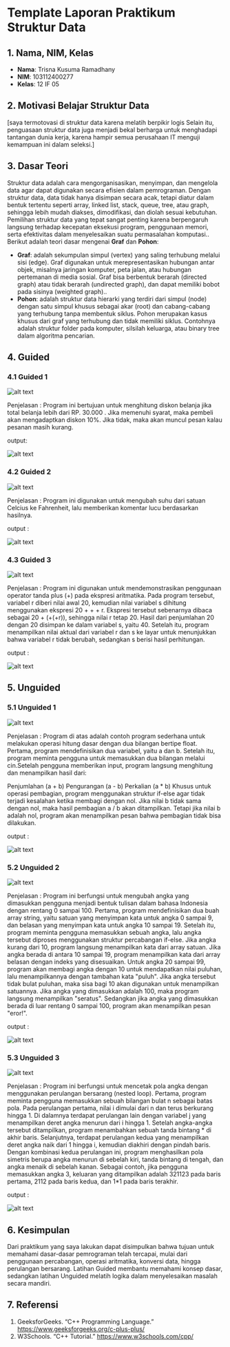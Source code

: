 # Template Laporan Praktikum Struktur Data

## 1. Nama, NIM, Kelas
- **Nama**: Trisna Kusuma Ramadhany
- **NIM**: 103112400277
- **Kelas**: 12 IF 05

## 2. Motivasi Belajar Struktur Data
[saya termotovasi di struktur data karena melatih berpikir logis Selain itu, penguasaan struktur data juga menjadi bekal berharga untuk menghadapi tantangan dunia kerja, karena hampir semua perusahaan IT menguji kemampuan ini dalam seleksi.]

## 3. Dasar Teori
Struktur data adalah cara mengorganisasikan, menyimpan, dan mengelola data agar dapat digunakan secara efisien dalam pemrograman. Dengan struktur data, data tidak hanya disimpan secara acak, tetapi diatur dalam bentuk tertentu seperti array, linked list, stack, queue, tree, atau graph, sehingga lebih mudah diakses, dimodifikasi, dan diolah sesuai kebutuhan. Pemilihan struktur data yang tepat sangat penting karena berpengaruh langsung terhadap kecepatan eksekusi program, penggunaan memori, serta efektivitas dalam menyelesaikan suatu permasalahan komputasi.. Berikut adalah teori dasar mengenai **Graf** dan **Pohon**:

- **Graf**: adalah sekumpulan simpul (vertex) yang saling terhubung melalui sisi (edge). Graf digunakan untuk merepresentasikan hubungan antar objek, misalnya jaringan komputer, peta jalan, atau hubungan pertemanan di media sosial. Graf bisa berbentuk berarah (directed graph) atau tidak berarah (undirected graph), dan dapat memiliki bobot pada sisinya (weighted graph)..
- **Pohon**: adalah struktur data hierarki yang terdiri dari simpul (node) dengan satu simpul khusus sebagai akar (root) dan cabang-cabang yang terhubung tanpa membentuk siklus. Pohon merupakan kasus khusus dari graf yang terhubung dan tidak memiliki siklus. Contohnya adalah struktur folder pada komputer, silsilah keluarga, atau binary tree dalam algoritma pencarian.

## 4. Guided
### 4.1 Guided 1
![alt text](diskon.png)

Penjelasan : Program ini bertujuan untuk menghitung diskon belanja jika total belanja lebih dari RP. 30.000 . Jika memenuhi syarat, maka pembeli akan mengadaptkan diskon 10%. Jika tidak, maka akan muncul pesan kalau pesanan masih kurang.

output:

![alt text](outputdiskon.png)

### 4.2 Guided 2
![alt text](jarijari.png)

Penjelasan : Program ini digunakan untuk mengubah suhu dari satuan Celcius ke Fahrenheit, lalu memberikan komentar lucu berdasarkan hasilnya.

output :

![alt text](outputjarijari.png)

### 4.3 Guided 3
![alt text](suhu.png)

Penjelasan : Program ini digunakan untuk mendemonstrasikan penggunaan operator tanda plus (+) pada ekspresi aritmatika. Pada program tersebut, variabel r diberi nilai awal 20, kemudian nilai variabel s dihitung menggunakan ekspresi 20 + + + r. Ekspresi tersebut sebenarnya dibaca sebagai 20 + (+(+r)), sehingga nilai r tetap 20. Hasil dari penjumlahan 20 dengan 20 disimpan ke dalam variabel s, yaitu 40. Setelah itu, program menampilkan nilai aktual dari variabel r dan s ke layar untuk menunjukkan bahwa variabel r tidak berubah, sedangkan s berisi hasil perhitungan.

output :

![alt text](outputsuhu.png)

## 5. Unguided
### 5.1 Unguided 1
![alt text](unguided1.png)

Penjelasan : Program di atas adalah contoh program sederhana untuk melakukan operasi hitung dasar dengan dua bilangan bertipe float. Pertama, program mendefinisikan dua variabel, yaitu a dan b. Setelah itu, program meminta pengguna untuk memasukkan dua bilangan melalui cin.Setelah pengguna memberikan input, program langsung menghitung dan menampilkan hasil dari:

Penjumlahan (a + b)
Pengurangan (a - b)
Perkalian (a * b)
Khusus untuk operasi pembagian, program menggunakan struktur if-else agar tidak terjadi kesalahan ketika membagi dengan nol. Jika nilai b tidak sama dengan nol, maka hasil pembagian a / b akan ditampilkan. Tetapi jika nilai b adalah nol, program akan menampilkan pesan bahwa pembagian tidak bisa dilakukan.

output :

![alt text](outputunguided1.png)

### 5.2 Unguided 2
![alt text](guided2.png)

Penjelasan :  Program ini berfungsi untuk mengubah angka yang dimasukkan pengguna menjadi bentuk tulisan dalam bahasa Indonesia dengan rentang 0 sampai 100. Pertama, program mendefinisikan dua buah array string, yaitu satuan yang menyimpan kata untuk angka 0 sampai 9, dan belasan yang menyimpan kata untuk angka 10 sampai 19. Setelah itu, program meminta pengguna memasukkan sebuah angka, lalu angka tersebut diproses menggunakan struktur percabangan if-else. Jika angka kurang dari 10, program langsung menampilkan kata dari array satuan. Jika angka berada di antara 10 sampai 19, program menampilkan kata dari array belasan dengan indeks yang disesuaikan. Untuk angka 20 sampai 99, program akan membagi angka dengan 10 untuk mendapatkan nilai puluhan, lalu menampilkannya dengan tambahan kata "puluh". Jika angka tersebut tidak bulat puluhan, maka sisa bagi 10 akan digunakan untuk menampilkan satuannya. Jika angka yang dimasukkan adalah 100, maka program langsung menampilkan "seratus". Sedangkan jika angka yang dimasukkan berada di luar rentang 0 sampai 100, program akan menampilkan pesan "eror!".

output :

![alt text](outputunguided2.png)

### 5.3 Unguided 3
![alt text](unguided3.png)

Penjelasan : Program ini berfungsi untuk mencetak pola angka dengan menggunakan perulangan bersarang (nested loop). Pertama, program meminta pengguna memasukkan sebuah bilangan bulat n sebagai batas pola. Pada perulangan pertama, nilai i dimulai dari n dan terus berkurang hingga 1. Di dalamnya terdapat perulangan lain dengan variabel j yang menampilkan deret angka menurun dari i hingga 1. Setelah angka-angka tersebut ditampilkan, program menambahkan sebuah tanda bintang * di akhir baris. Selanjutnya, terdapat perulangan kedua yang menampilkan deret angka naik dari 1 hingga i, kemudian diakhiri dengan pindah baris. Dengan kombinasi kedua perulangan ini, program menghasilkan pola simetris berupa angka menurun di sebelah kiri, tanda bintang di tengah, dan angka menaik di sebelah kanan. Sebagai contoh, jika pengguna memasukkan angka 3, keluaran yang ditampilkan adalah 321123 pada baris pertama, 2112 pada baris kedua, dan 1*1 pada baris terakhir.

output :

![alt text](outputunguided3.png)

## 6. Kesimpulan
 Dari praktikum yang saya lakukan  dapat disimpulkan bahwa tujuan untuk memahami dasar-dasar pemrograman telah tercapai, mulai dari penggunaan percabangan, operasi aritmatika, konversi data, hingga perulangan bersarang. Latihan Guided membantu memahami konsep dasar, sedangkan latihan Unguided melatih logika dalam menyelesaikan masalah secara mandiri. 
## 7. Referensi
1. GeeksforGeeks. “C++ Programming Language.” https://www.geeksforgeeks.org/c-plus-plus/
2. W3Schools. “C++ Tutorial.” https://www.w3schools.com/cpp/
